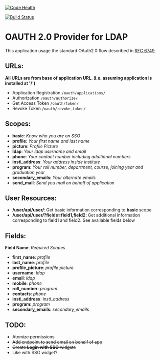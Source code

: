 [![Code Health](https://landscape.io/github/DheerendraRathor/ldap-oauth2/master/landscape.svg?style=flat-square)](https://landscape.io/github/DheerendraRathor/ldap-oauth2/master)

[![Build Status](https://travis-ci.org/DheerendraRathor/ldap-oauth2.svg?branch=master)](https://travis-ci.org/DheerendraRathor/ldap-oauth2)

OAUTH 2.0 Provider for LDAP
===========================
This application usage the standard OAuth2.0 flow described in [RFC 6749](https://tools.ietf.org/html/rfc6749) 

URLs:
-----
**All URLs are from base of application URL. (i.e. assuming application is installed at '/')**  
* Application Registration `/oauth/applications/`
* Authorization `/oauth/authorize/`
* Get Access Token `/oauth/token/`
* Revoke Token `/oauth/revoke_token/`

Scopes:
-------
* **basic**: *Know who you are on SSO*
* **profile**: *Your first name and last name*
* **picture**: *Profile Picture*
* **ldap**: *Your ldap username and email*
* **phone**: *Your contact number including additional numbers*
* **insti_address**: *Your address inside institute*
* **program**: *Your roll number, department, course, joining year and graduation year*
* **secondary_emails**: *Your alternate emails*
* **send_mail**: *Send you mail on behalf of application*

User Resources:
---------------
* **/user/api/user/**: Get basic information corresponding to **basic** scope
* **/user/api/user/?fields=field1,field2**: Get additional information corresponding to field1 and field2. See available fields below

Fields:
-------
**Field Name**: *Required Scopes*
* **first_name**: *profile*
* **last_name**: *profile*
* **profile_picture**: *profile picture*
* **username**: *ldap*
* **email**: *ldap*
* **mobile**: *phone*
* **roll_number**: *program*
* **contacts**: *phone*
* **insti_address**: *insti_address*
* **program**: *program*
* **secondary_emails**: *secondary_emails*

TODO:
-----
* ~~Atomize permissions~~
* ~~Add endpoint to send email on behalf of app~~
* ~~Create **Login with SSO** widgets~~
* Like with SSO widget?

